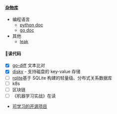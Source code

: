 #### [杂物库](https://github.com/7134g/m_troops)

- 编程语言
  - [python doc](py/README.md)
  - [go doc](go/README.md)
- 其他
  - [leak](loophole)

#### 🌱读代码
- [x] [go-diff](https://github.com/sergi/go-diff) 文本比对
- [x] [diskv](https://link.zhihu.com/?target=https%3A//github.com/peterbourgon/diskv) - 支持磁盘的 key-value 存储
- [ ] [rqlite](https://link.zhihu.com/?target=https%3A//github.com/rqlite/rqlite)基于 SQLite 构建的轻量级、分布式关系数据库
- [ ] k8s
- [ ] 区块链
- [ ] 《机器学习实战》在读

- [可学习的开源项目](https://github.com/gostor/awesome-go-storage/blob/master/README.md)




<!--
**7134g/7134g** is a ✨ _special_ ✨ repository because its `README.md` (this file) appears on your GitHub profile.

Here are some ideas to get you started:

- 🔭 I’m currently working on ...
- 🌱 I’m currently learning ...
- 👯 I’m looking to collaborate on ...
- 🤔 I’m looking for help with ...
- 💬 Ask me about ...
- 📫 How to reach me: ...
- 😄 Pronouns: ...
- ⚡ Fun fact: ...
-->
